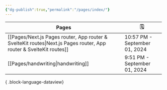```yaml
---
{"dg-publish":true,"permalink":"/pages/index/"}
---
```


| Pages                                                                                                                 | 🗓️                           |
| --------------------------------------------------------------------------------------------------------------------- | ----------------------------- |
| [[Pages/Next.js Pages router, App router & SvelteKit routes\|Next.js Pages router, App router & SvelteKit routes]] | 10:57 PM - September 01, 2024 |
| [[Pages/handwriting\|handwriting]]                                                                                 | 9:51 PM - September 01, 2024  |

{ .block-language-dataview}


